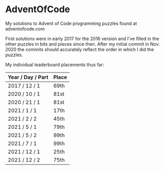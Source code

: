 # AdventOfCode

My solutions to Advent of Code programming puzzles found at adventofcode.com

First solutions were in early 2017 for the 2016 version and I've filled in the other puzzles in bits and pieces since then. After my initial commit in Nov. 2020 the commits should accurately reflect the order in which I did the puzzles.

My individual leaderboard placements thus far:

| Year / Day / Part | Place |
| ----------------- | ----- |
| 2017 / 12 / 1     | 69th  |
| 2020 / 10 / 1     | 81st  |
| 2020 / 21 / 1     | 81st  |
| 2021 / 1 / 1      | 17th  |
| 2021 / 2 / 2      | 45th  |
| 2021 / 5 / 1      | 79th  |
| 2021 / 5 / 2      | 99th  |
| 2021 / 7 / 1      | 99th  |
| 2021 / 12 / 1     | 25th  |
| 2021 / 12 / 2     | 75th  |
